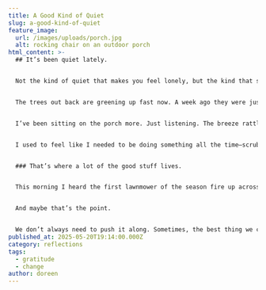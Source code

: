```yaml
---
title: A Good Kind of Quiet
slug: a-good-kind-of-quiet
feature_image:
  url: /images/uploads/porch.jpg
  alt: rocking chair on an outdoor porch
html_content: >-
  ## It’s been quiet lately.


  Not the kind of quiet that makes you feel lonely, but the kind that settles in like an old quilt—familiar and steady. You hear it in the gaps between birdsong and the sound of a screen door clicking shut. You notice it when you stop rushing.


  The trees out back are greening up fast now. A week ago they were just budding, and now the whole ridge behind the house looks like it exhaled all at once. It’s the same every year, but somehow it always catches me off guard—how suddenly life returns to the edges.


  I’ve been sitting on the porch more. Just listening. The breeze rattles the chimes a bit, the neighbor’s dog lets out a half-hearted bark now and then, and that’s about it. You’d think not much is happening, but somehow the stillness fills you up.


  I used to feel like I needed to be doing something all the time—scrubbing a counter, answering a message, making a list of things that needed to be done. But the older I get, the more I’ve come to appreciate the space in between. The slow days. The pauses.


  ### That’s where a lot of the good stuff lives.


  This morning I heard the first lawnmower of the season fire up across the road. That sound always brings a smile—makes me think of fresh starts, of summer days ahead, of people puttering in yards with cold drinks nearby. It reminded me that even in the quiet, life keeps moving. Just at its own pace.


  And maybe that’s the point.


  We don’t always need to push it along. Sometimes, the best thing we can do is let it unfold, one slow morning at a time.
published_at: 2025-05-20T19:14:00.000Z
category: reflections
tags:
  - gratitude
  - change
author: doreen
---
```

